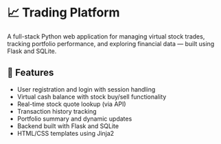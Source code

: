 # 📈 Trading Platform

A full-stack Python web application for managing virtual stock trades, tracking portfolio performance, and exploring financial data — built using Flask and SQLite.

## 🧠 Features

- User registration and login with session handling
- Virtual cash balance with stock buy/sell functionality
- Real-time stock quote lookup (via API)
- Transaction history tracking
- Portfolio summary and dynamic updates
- Backend built with Flask and SQLite
- HTML/CSS templates using Jinja2

